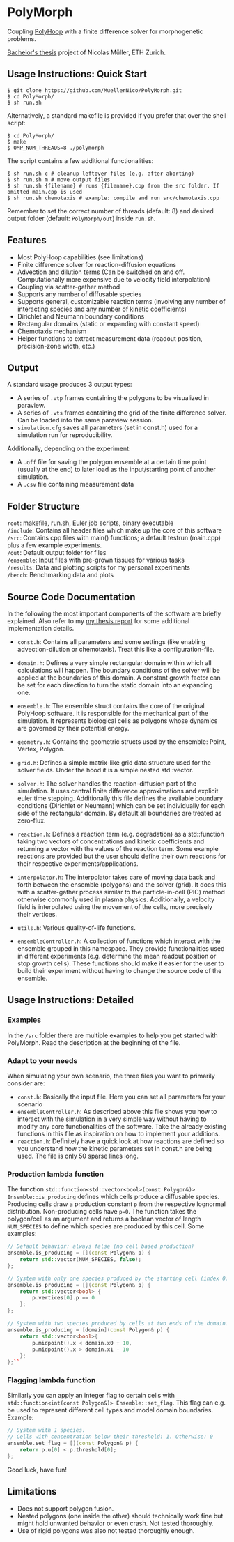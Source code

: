 # PolyMorph
Coupling [PolyHoop](https://www.sciencedirect.com/science/article/pii/S0010465524000511) with a finite difference solver for morphogenetic problems.  

[Bachelor's thesis](https://www.overleaf.com/read/ytngwfdzfdrx#3782c2) project of Nicolas Müller, ETH Zurich. 

## Usage Instructions: Quick Start 
```shell
$ git clone https://github.com/MuellerNico/PolyMorph.git
$ cd PolyMorph/
$ sh run.sh
```

Alternatively, a standard makefile is provided if you prefer that over the shell script:

```shell
$ cd PolyMorph/
$ make
$ OMP_NUM_THREADS=8 ./polymorph
```

The script contains a few additional functionalities:

```shell
$ sh run.sh c # cleanup leftover files (e.g. after aborting)
$ sh run.sh m # move output files
$ sh run.sh {filename} # runs {filename}.cpp from the src folder. If omitted main.cpp is used
$ sh run.sh chemotaxis # example: compile and run src/chemotaxis.cpp
```
Remember to set the correct number of threads (default: 8) and desired output folder (default: ``PolyMorph/out``) inside ``run.sh``.

## Features
- Most PolyHoop capabilities (see limitations)
- Finite difference solver for reaction-diffusion equations
- Advection and dilution terms (Can be switched on and off. Computationally more expensive due to velocity field interpolation)
- Coupling via scatter-gather method
- Supports any number of diffusable species
- Supports general, customizable reaction terms (involving any number of interacting species and any number of kinetic coefficients)
- Dirichlet and Neumann boundary conditions
- Rectangular domains (static or expanding with constant speed)
- Chemotaxis mechanism 
- Helper functions to extract measurement data (readout position, precision-zone width, etc.)

## Output
A standard usage produces 3 output types:
- A series of ``.vtp`` frames containing the polygons to be visualized in paraview.
- A series of ``.vts`` frames containing the grid of the finite difference solver. Can be loaded into the same paraview session. 
- ``simulation.cfg`` saves all parameters (set in const.h) used for a simulation run for reproducibility. 

Additionally, depending on the experiment:
- A ``.off`` file for saving the polygon ensemble at a certain time point (usually at the end) to later load as the input/starting point of another simulation. 
- A ``.csv`` file containing measurement data

## Folder Structure
`root`: makefile, run.sh, [Euler](https://scicomp.ethz.ch/wiki/Euler) job scripts, binary executable  
`/include`: Contains all header files which make up the core of this software  
`/src`: Contains cpp files with main() functions; a default testrun (main.cpp) plus a few example experiments.  
`/out`: Default output folder for files  
`/ensemble`: Input files with pre-grown tissues for various tasks  
`/results`: Data and plotting scripts for my personal experiments  
`/bench`: Benchmarking data and plots 

## Source Code Documentation
In the following the most important components of the software are briefly explained. Also refer to my [my thesis report](https://www.overleaf.com/read/ytngwfdzfdrx#3782c2) for some additional implementation details. 

- ``const.h``: Contains all parameters and some settings (like enabling advection-dilution or chemotaxis). Treat this like a configuration-file. 

- ``domain.h``: Defines a very simple rectangular domain within which all calculations will happen. The boundary conditions of the solver will be applied at the boundaries of this domain. A constant growth factor can be set for each direction to turn the static domain into an expanding one.  

- ``ensemble.h``: The ensemble struct contains the core of the original PolyHoop software. It is responsible for the mechanical part of the simulation. It represents biological cells as polygons whose dynamics are governed by their potential energy.  

- ``geometry.h``: Contains the geometric structs used by the ensemble: Point, Vertex, Polygon. 

- ``grid.h``: Defines a simple matrix-like grid data structure used for the solver fields. Under the hood it is a simple nested std::vector. 

- ``solver.h``: The solver handles the reaction-diffusion part of the simulation. It uses central finite difference approximations and explicit euler time stepping. 
Additionally this file defines the available boundary conditions (Dirichlet or Neumann) which can be set individually for each side of the rectangular domain. By default all boundaries are treated as zero-flux.

- ``reaction.h``: Defines a reaction term (e.g. degradation) as a std::function taking two vectors of concentrations and kinetic coefficients and returning a vector with the values of the reaction term. Some example reactions are provided but the user should define their own reactions for their respective experiments/applications. 

- ``interpolator.h``: The interpolator takes care of moving data back and forth between the ensemble (polygons) and the solver (grid). It does this with a scatter-gather process similar to the particle-in-cell (PIC) method otherwise commonly used in plasma physics. Additionally, a velocity field is interpolated using the movement of the cells, more precisely their vertices.     

- ``utils.h``: Various quality-of-life functions.

- ``ensembleController.h``: A collection of functions which interact with the ensemble grouped in this namespace. They provide functionalities used in different experiments (e.g. determine the mean readout position or stop growth cells). These functions should make it easier for the user to build their experiment without having to change the source code of the ensemble. 

## Usage Instructions: Detailed

### Examples
In the ``/src`` folder there are multiple examples to help you get started with PolyMorph. Read the description at the beginning of the file. 

### Adapt to your needs

When simulating your own scenario, the three files you want to primarily consider are:

- ``const.h``: Basically the input file. Here you can set all parameters for your scenario
- ``ensembleController.h``: As described above this file shows you how to interact with the simulation in a very simple way without having to modify any core functionalities of the software. Take the already existing functions in this file as inspiration on how to implement your additions. 
- ``reaction.h``: Definitely have a quick look at how reactions are defined so you understand how the kinetic parameters set in const.h are being used. The file is only 50 sparse lines long. 

### Production lambda function
The function ``std::function<std::vector<bool>(const Polygon&)> Ensemble::is_producing`` defines which cells produce a diffusable species. Producing cells draw a production constant ``p`` from the respective lognormal distribution. Non-producing cells have ``p=0``. The function takes the polygon/cell as an argument and returns a boolean vector of length `NUM_SPECIES` to define which species are produced by this cell. Some examples:

```C++  
// Default behavior: always false (no cell based production)
ensemble.is_producing = [](const Polygon& p) { 
    return std::vector(NUM_SPECIES, false); 
};

// System with only one species produced by the starting cell (index 0)
ensemble.is_producing = [](const Polygon& p) { 
    return std::vector<bool> {
        p.vertices[0].p == 0
    };
};

// System with two species produced by cells at two ends of the domain: 
ensemble.is_producing = [domain](const Polygon& p) { 
    return std::vector<bool>{ 
        p.midpoint().x < domain.x0 + 10, 
        p.midpoint().x > domain.x1 - 10
    }; 
};``
```

### Flagging lambda function
Similarly you can apply an integer flag to certain cells with ``std::function<int(const Polygon&)> Ensemble::set_flag``. This flag can e.g. be used to represent different cell types and model domain boundaries. Example: 

```C++
// System with 1 species. 
// Cells with concentration below their threshold: 1. Otherwise: 0
ensemble.set_flag = [](const Polygon& p) { 
    return p.u[0] < p.threshold[0]; 
};
```


Good luck, have fun!

## Limitations
- Does not support polygon fusion.
- Nested polygons (one inside the other) should technically work fine but might hold unwanted behavior or even crash. Not tested thoroughly. 
- Use of rigid polygons was also not tested thoroughly enough.  
